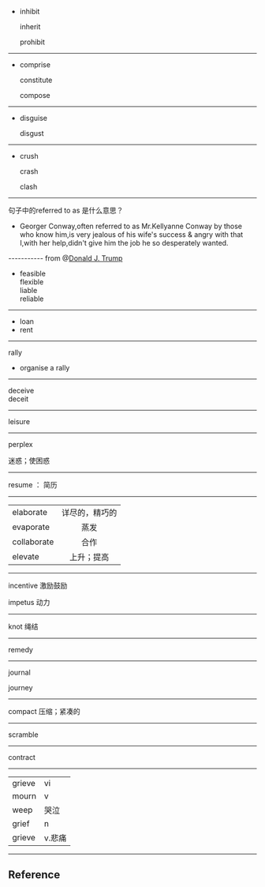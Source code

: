 - inhibit  

  inherit  

  prohibit

----

+ comprise  

  constitute

  compose

-----

* disguise  

  disgust

----

+ crush  

  crash  

  clash

-----
句子中的referred to as 是什么意思？

* Georger Conway,often referred to as Mr.Kellyanne Conway by those who know him,is very jealous of his wife's success & angry with that I,with her help,didn't give him the job he so desperately wanted.

\----------- from @[Donald J. Trump][Trump1]

- feasible  
flexible  
liable  
reliable

-----

- loan
- rent

-----

rally

- organise a rally
---

deceive   
deceit

-----

leisure

----
perplex

迷惑；使困惑

----
resume ： 简历 

----
|             |                |
| ----------- | :------------: |
| elaborate   | 详尽的，精巧的 |
| evaporate   |      蒸发      |
| collaborate |      合作      |
| elevate     |   上升；提高   |

----

incentive 激励鼓励

impetus 动力

----

knot 绳结

---

remedy

---

journal

journey

---

compact 压缩；紧凑的

---

scramble

---

contract

---
|        |        |
| ------ | ------ |
| grieve | vi     |
| mourn  | v      |
| weep   | 哭泣   |
| grief  | n      |
| grieve | v.悲痛 |

---



## Reference

[Trump1]:https://twitter.com/realDonaldTrump/status/1108335293671845888